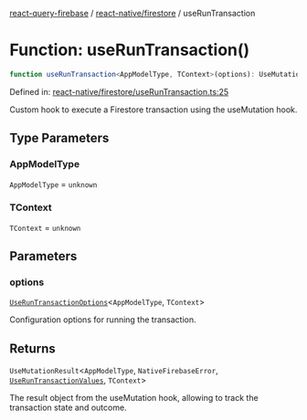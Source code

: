 [react-query-firebase](../../../modules.md) / [react-native/firestore](../index.md) / useRunTransaction

# Function: useRunTransaction()

```ts
function useRunTransaction<AppModelType, TContext>(options): UseMutationResult<AppModelType, NativeFirebaseError, UseRunTransactionValues, TContext>
```

Defined in: [react-native/firestore/useRunTransaction.ts:25](https://github.com/vpishuk/react-query-firebase/blob/43c0734068a570cd646254bb366ccd8007f7dfed/react-native/firestore/useRunTransaction.ts#L25)

Custom hook to execute a Firestore transaction using the useMutation hook.

## Type Parameters

### AppModelType

`AppModelType` = `unknown`

### TContext

`TContext` = `unknown`

## Parameters

### options

[`UseRunTransactionOptions`](../type-aliases/UseRunTransactionOptions.md)\<`AppModelType`, `TContext`\>

Configuration options for running the transaction.

## Returns

`UseMutationResult`\<`AppModelType`, `NativeFirebaseError`, [`UseRunTransactionValues`](../type-aliases/UseRunTransactionValues.md), `TContext`\>

The result object from the useMutation hook, allowing to track the transaction state and outcome.
